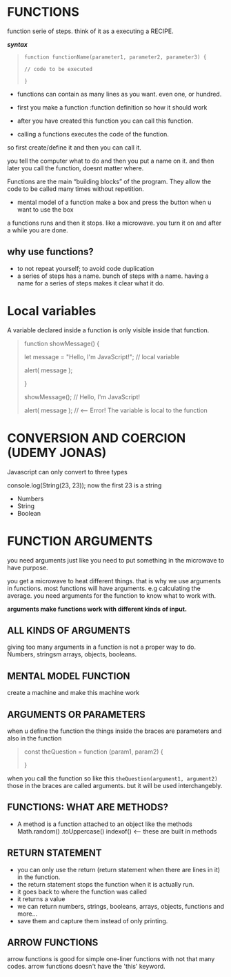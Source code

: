 # FUNCTIONS 
function serie of steps. think of it as a executing a RECIPE.

***syntax***
>
>`function functionName(parameter1, parameter2, parameter3) {`
>
>  `// code to be executed`
>
>`}`
>

- functions can contain as many lines as you want. even one, or hundred.

- first you make a function :function definition so how it should work
 - after you have created this function you can call this function.
 - calling a functions executes the code of the function. 


 so first create/define it and then you can call it.

 you tell the computer what to do and then you put a name on it. and then later you call the function, doesnt matter where.

Functions are the main “building blocks” of the program. They allow the code to be called many times without repetition.

- mental model of a function
make a box and press the button when u want to use the box

a functions runs and then it stops. like a microwave. you turn it on and after a while you are done. 

## why use functions?
- to not repeat yourself; to avoid code duplication
- a series of steps has a name. bunch of steps with a name.
having a name for a series of steps makes it clear what it do.


# Local variables
A variable declared inside a function is only visible inside that function.

>
>function showMessage() {
>
>  let message = "Hello, I'm JavaScript!"; // local variable
>
> alert( message );
>
>}
>
>showMessage(); // Hello, I'm JavaScript!
>
>alert( message ); // <-- Error! The variable is local to the function
>

# CONVERSION AND COERCION (UDEMY JONAS)
Javascript can only convert to three types

console.log(String(23, 23)); now the first 23 is a string

- Numbers
- String
- Boolean

# FUNCTION ARGUMENTS
you need arguments just like you need to put something in the microwave to have purpose. 

you get a microwave to heat different things. that is why we use arguments in functions. most functions will have arguments.  e.g calculating the average. you need arguments for the function to know what to work with. 

**arguments make functions work with different kinds of input.**

## ALL KINDS OF ARGUMENTS

 giving too many arguments in a function is not a proper way to do. Numbers, stringsm arrays, objects, booleans. 

## MENTAL MODEL FUNCTION
create a machine and make this machine work


## ARGUMENTS OR PARAMETERS
when u define the function the things inside the braces are parameters and also in the function 

>
>
>const theQuestion = function (param1, param2) {
>
>}
>

when you call the function so like this `theQuestion(argument1, argument2)` those in the braces are called arguments. but it will be used interchangebly.



## FUNCTIONS: WHAT ARE METHODS? 
- A method is a function attached to an object like the methods Math.random()  .toUppercase() indexof() <-- these are built in methods

## RETURN STATEMENT
- you can only use the return (return statement when there are lines in it) in the function.
- the return statement stops the function when it is actually run. 
- it goes back to where the function was called
- it returns a value
- we can return numbers, strings, booleans, arrays, objects, functions and more...
-  save them and capture them instead of only printing. 

## ARROW FUNCTIONS
arrow functions is good for simple one-liner functions with not that many codes. arrow functions doesn't have the 'this' keyword. 




